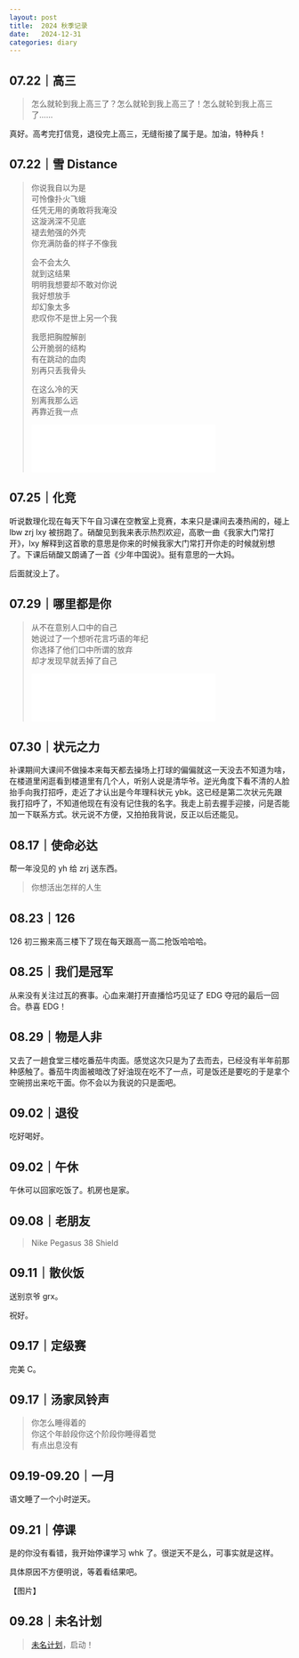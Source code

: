 ```yaml
---
layout: post
title:  2024 秋季记录
date:   2024-12-31
categories: diary
---
```


## 07.22｜高三

>   怎么就轮到我上高三了？怎么就轮到我上高三了！怎么就轮到我上高三了……

真好。高考完打信竞，退役完上高三，无缝衔接了属于是。加油，特种兵！

## 07.22｜雪 Distance

>   你说我自以为是  
>   可怜像扑火飞蛾  
>   任凭无用的勇敢将我淹没  
>   这漩涡深不见底  
>   褪去勉强的外壳  
>   你充满防备的样子不像我  
>   
>   会不会太久  
>   就到这结果  
>   明明我想要却不敢对你说  
>   我好想放手  
>   却幻象太多  
>   悲叹你不是世上另一个我  
>   
>   我愿把胸膛解剖  
>   公开脆弱的结构  
>   有在跳动的血肉  
>   别再只丢我骨头  
>   
>   在这么冷的天  
>   别离我那么远  
>   再靠近我一点  
>   
>    <iframe frameborder="no" border="0" marginwidth="0" marginheight="0" width=330 height=86 src="//music.163.com/outchain/player?type=2&id=2039164940&auto=1&height=66"></iframe>

## 07.25｜化竞

听说数理化现在每天下午自习课在空教室上竞赛，本来只是课间去凑热闹的，碰上 lbw zrj lxy 被拐跑了。硝酸见到我来表示热烈欢迎，高歌一曲《我家大门常打开》，lxy 解释到这首歌的意思是你来的时候我家大门常打开你走的时候就别想了。下课后硝酸又朗诵了一首《少年中国说》。挺有意思的一大妈。

后面就没上了。

## 07.29｜哪里都是你

>   从不在意别人口中的自己  
>   她说过了一个想听花言巧语的年纪  
>   你选择了他们口中所谓的放弃  
>   却才发现早就丢掉了自己  
>
>   <iframe frameborder="no" border="0" marginwidth="0" marginheight="0" width=330 height=86 src="//music.163.com/outchain/player?type=2&id=1912739436&auto=1&height=66"></iframe>

## 07.30｜状元之力

补课期间大课间不做操本来每天都去操场上打球的偏偏就这一天没去不知道为啥，在楼道里闲逛看到楼道里有几个人，听别人说是清华爷。逆光角度下看不清的人脸抬手向我打招呼，走近了才认出是今年理科状元 ybk。这已经是第二次状元先跟我打招呼了，不知道他现在有没有记住我的名字。我走上前去握手迎接，问是否能加一下联系方式。状元说不方便，又拍拍我背说，反正以后还能见。

## 08.17｜使命必达

帮一年没见的 yh 给 zrj 送东西。

>   你想活出怎样的人生

## 08.23｜126

126 初三搬来高三楼下了现在每天跟高一高二抢饭哈哈哈。

## 08.25｜我们是冠军

从来没有关注过瓦的赛事。心血来潮打开直播恰巧见证了 EDG 夺冠的最后一回合。恭喜 EDG！

## 08.29｜物是人非

又去了一趟食堂三楼吃番茄牛肉面。感觉这次只是为了去而去，已经没有半年前那种感触了。番茄牛肉面被暗改了好油现在吃不了一点，可是饭还是要吃的于是拿个空碗捞出来吃干面。你不会以为我说的只是面吧。

## 09.02｜退役

吃好喝好。

## 09.02｜午休

午休可以回家吃饭了。机房也是家。

## 09.08｜老朋友

>   Nike Pegasus 38 Shield

## 09.11｜散伙饭

送别京爷 grx。

祝好。

## 09.17｜定级赛

完美 C。

## 09.17｜汤家凤铃声

>   你怎么睡得着的  
>   你这个年龄段你这个阶段你睡得着觉  
>   有点出息没有  

## 09.19-09.20｜一月

语文睡了一个小时逆天。

## 09.21｜停课

是的你没有看错，我开始停课学习 whk 了。很逆天不是么，可事实就是这样。

具体原因不方便明说，等着看结果吧。

【图片】

## 09.28｜未名计划

>   [未名计划](https://blog.lyccrius.site/ncee)，启动！